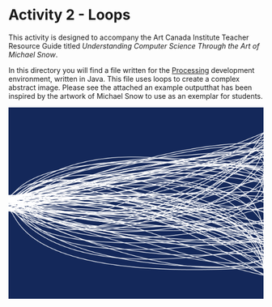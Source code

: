 # Activity 2 - Loops
This activity is designed to accompany the Art Canada Institute Teacher Resource Guide titled *Understanding Computer Science Through the Art of Michael Snow*.

In this directory you will find a file written for the [Processing](https://processing.org) development environment, written in Java. This file uses loops to create a complex abstract image. Please see the attached an example outputthat has been inspired by the artwork of Michael Snow to use as an exemplar for students.

![Michael Snow inspired image with loops](./snowLoop.png)
